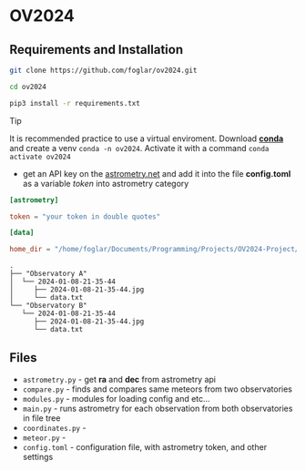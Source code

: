 # OV2024

## Requirements and Installation

```bash
git clone https://github.com/foglar/ov2024.git

cd ov2024

pip3 install -r requirements.txt
```

> [!TIP]
> It is recommended practice to use a virtual enviroment.
> Download **[conda][conda]** and create a venv `conda -n ov2024`.
> Activate it with a command `conda activate ov2024`

- get an API key on the [astrometry.net][astrometryapi] and add it into the file **config.toml** as a variable *token* into astrometry category

```toml
[astrometry]

token = "your token in double quotes"

[data]

home_dir = "/home/foglar/Documents/Programming/Projects/OV2024-Project/meteory"
```

```shell
.
├── "Observatory A"
│  └── 2024-01-08-21-35-44
│     ├── 2024-01-08-21-35-44.jpg
│     └── data.txt
└── "Observatory B"
   └── 2024-01-08-21-35-44
      ├── 2024-01-08-21-35-44.jpg
      └── data.txt
```

## Files

- `astrometry.py` - get **ra** and **dec** from astrometry api
- `compare.py` - finds and compares same meteors from two observatories
- `modules.py` - modules for loading config and etc...
- `main.py` - runs astrometry for each observation from both observatories in file tree
- `coordinates.py` - 
- `meteor.py` - 
- `config.toml` - configuration file, with astrometry token, and other settings

[astrometryapi]: https://nova.astrometry.net/api_help
[conda]: https://www.anaconda.com/download/
